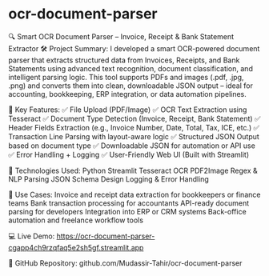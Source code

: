 # ocr-document-parser

🔍 Smart OCR Document Parser – Invoice, Receipt & Bank Statement Extractor
🛠️ Project Summary:
I developed a smart OCR-powered document parser that extracts structured data from Invoices, Receipts, and Bank Statements using advanced text recognition, document classification, and intelligent parsing logic.
This tool supports PDFs and images (.pdf, .jpg, .png) and converts them into clean, downloadable JSON output – ideal for accounting, bookkeeping, ERP integration, or data automation pipelines.

🔑 Key Features:
✅ File Upload (PDF/Image)
✅ OCR Text Extraction using Tesseract
✅ Document Type Detection (Invoice, Receipt, Bank Statement)
✅ Header Fields Extraction (e.g., Invoice Number, Date, Total, Tax, ICE, etc.)
✅ Transaction Line Parsing with layout-aware logic
✅ Structured JSON Output based on document type
✅ Downloadable JSON for automation or API use
✅ Error Handling + Logging
✅ User-Friendly Web UI (Built with Streamlit)

📁 Technologies Used:
Python
Streamlit
Tesseract OCR
PDF2Image
Regex & NLP Parsing
JSON Schema Design
Logging & Error Handling

🎯 Use Cases:
Invoice and receipt data extraction for bookkeepers or finance teams
Bank transaction processing for accountants
API-ready document parsing for developers
Integration into ERP or CRM systems
Back-office automation and freelance workflow tools

💻 Live Demo:
https://ocr-document-parser-cgapp4ch9rzqfaq5e2sh5gf.streamlit.app

🧩 GitHub Repository:
github.com/Mudassir-Tahir/ocr-document-parser
